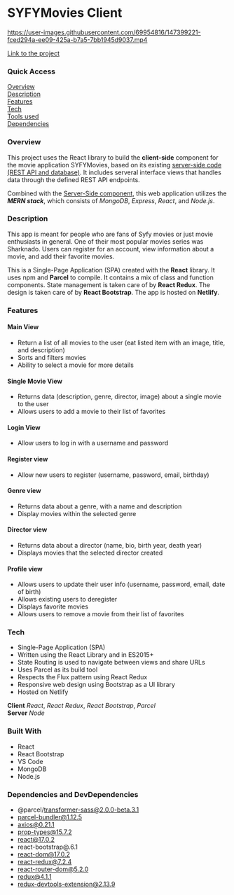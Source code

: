# SYFYMovies Client

https://user-images.githubusercontent.com/69954816/147399221-fced294a-ee09-425a-b7a5-7bb1945d9037.mp4

[Link to the project](https://mysyfymovies.netlify.app/)

### Quick Access

[Overview](#overview) <br/>
[Description](#description) <br/>
[Features](#features) <br/>
[Tech](#tech) <br/>
[Tools used](#built) <br/>
[Dependencies](#dependencies) <br/>

<h3 id = "overview">Overview</h3>

This project uses the React library to build the **client-side** component for the movie application SYFYMovies, based on its existing [server-side code (REST API and database)](https://github.com/eggsistentialarugula/SYFYMovies_API). It includes serveral interface views that handles data through the defined REST API endpoints.

Combined with the [Server-Side component](https://github.com/eggsistentialarugula/SYFYMovies_API), this web application utilizes the _**MERN stack**_, which consists of _MongoDB_, _Express_, _React_, and _Node.js_.

<h3 id = "overview">Description</h3>

This app is meant for people who are fans of Syfy movies or just movie enthusiasts in general. One of their most popular movies series was Sharknado. Users can register for an account, view information about a movie, and add their favorite movies.

This is a Single-Page Application (SPA) created with the **React** library. It uses npm and **Parcel** to compile. It contains a mix of class and function components. State management is taken care of by **React Redux**. The design is taken care of by **React Bootstrap**. The app is hosted on **Netlify**.

<h3 id = "features">Features</h3>

<h4>Main View</h4>

* Return a list of all movies to the user (eat listed item with an image, title, and description)
* Sorts and filters movies
* Ability to select a movie for more details

<h4>Single Movie View</h4>

* Returns data (description, genre, director, image) about a single movie to the user
* Allows users to add a movie to their list of favorites

<h4>Login View</h4>

* Allow users to log in with a username and password

<h4>Register view</h4>

* Allow new users to register (username, password, email, birthday)

<h4>Genre view</h4>

* Returns data about a genre, with a name and description
* Display movies within the selected genre

<h4>Director view</h4>

* Returns data about a director (name, bio, birth year, death year)
* Displays movies that the selected director created

<h4>Profile view</h4>

* Allows users to update their user info (username, password, email, date of birth)
* Allows existing users to deregister
* Displays favorite movies
* Allows users to remove a movie from their list of favorites

<h3 id = "tech">Tech</h3>

* Single-Page Application (SPA)
* Written using the React Library and in ES2015+
* State Routing is used to navigate between views and share URLs
* Uses Parcel as its build tool
* Respects the Flux pattern using React Redux
* Responsive web design using Bootstrap as a UI library
* Hosted on Netlify

**Client** _React_, _React Redux_, _React Bootstrap_, _Parcel_ <br/>
**Server** _Node_

<h3 id = "built">Built With</h3>

* React
* React Bootstrap
* VS Code
* MongoDB
* Node.js

<h3 id = "dependencies">Dependencies and DevDependencies</h3>

 * @parcel/transformer-sass@2.0.0-beta.3.1
 * parcel-bundler@1.12.5
 * axios@0.21.1
 * prop-types@15.7.2
 * react@17.0.2
 * react-bootstrap@.6.1
 * react-dom@17.0.2
 * react-redux@7.2.4
 * react-router-dom@5.2.0
 * redux@4.1.1
 * redux-devtools-extension@2.13.9





